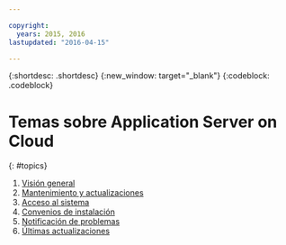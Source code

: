 ```yaml
---

copyright:
  years: 2015, 2016
lastupdated: "2016-04-15"

---
```


{:shortdesc: .shortdesc}
{:new_window: target="_blank"}
{:codeblock: .codeblock}

# Temas sobre Application Server on Cloud
{: #topics}

1. [Visión general](indexWAS4Bluemix.html)
2. [Mantenimiento y actualizaciones](maintenanceAndUpdates.html)
6. [Acceso al sistema](systemAccess.html)
7. [Convenios de instalación](installationConventions.html)
8. [Notificación de problemas](reportingIssues.html)
9. [Últimas actualizaciones](latestUpdates.html)
